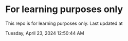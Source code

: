 # For learning purposes only
This repo is for learning purposes only.
Last updated at

Tuesday, April 23, 2024 12:50:44 AM

